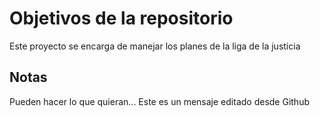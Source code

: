 # Objetivos de la repositorio

Este proyecto se encarga de manejar los planes de la liga de la justicia


## Notas
Pueden hacer lo que quieran...
Este es un mensaje editado desde Github
